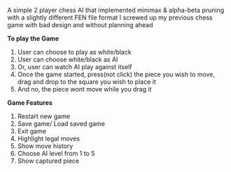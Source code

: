 A simple 2 player chess AI that implemented minimax & alpha-beta pruning with a slightly different FEN file format
I screwed up my previous chess game with bad design and without planning ahead

**To play the Game**

1. User can choose to play as white/black
2. User can choose white/black as AI
3. Or, user can watch AI play against itself
4. Once the game started, press(not click) the piece you wish to move, drag and drop to the square you wish to place it
5. And no, the piece wont move while you drag it

**Game Features**

1. Restart new game
2. Save game/ Load saved game
3. Exit game
4. Highlight legal moves
5. Show move history
6. Choose AI level from 1 to 5
7. Show captured piece
